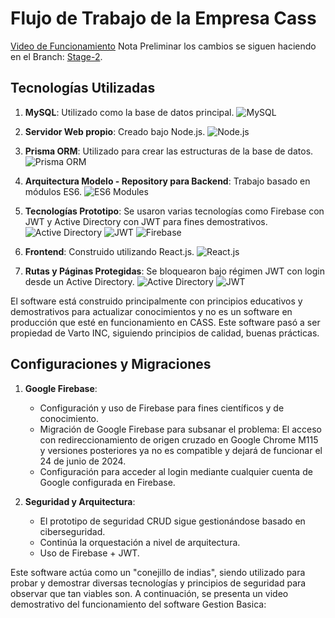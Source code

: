 # Flujo de Trabajo de la Empresa Cass

[Video de Funcionamiento](https://youtu.be/RqV9BkkoMdg)
Nota Preliminar los cambios se siguen haciendo en el Branch: [Stage-2](https://github.com/sloty00/CASS-Workflow-Personal/tree/stage-2).

## Tecnologías Utilizadas

1. **MySQL**: Utilizado como la base de datos principal. ![MySQL](https://img.shields.io/badge/MySQL-4479A1?logo=mysql&logoColor=white)

2. **Servidor Web propio**: Creado bajo Node.js. ![Node.js](https://img.shields.io/badge/Node.js-43853D?logo=node.js&logoColor=white)

3. **Prisma ORM**: Utilizado para crear las estructuras de la base de datos. ![Prisma ORM](https://img.shields.io/badge/Prisma-1B222D?logo=prisma&logoColor=white)

4. **Arquitectura Modelo - Repository para Backend**: Trabajo basado en módulos ES6. ![ES6 Modules](https://img.shields.io/badge/ES6%20Modules-F7DF1E?logo=javascript&logoColor=white)


5. **Tecnologías Prototipo**: Se usaron varias tecnologías como Firebase con JWT y Active Directory con JWT para fines demostrativos. ![Active Directory](https://img.shields.io/badge/Active%20Directory-0052CC?logo=active-directory&logoColor=white) ![JWT](https://img.shields.io/badge/JWT-000000?logo=json-web-tokens) ![Firebase](https://img.shields.io/badge/Firebase-FFCA28?logo=firebase&logoColor=black)


6. **Frontend**: Construido utilizando React.js. ![React.js](https://img.shields.io/badge/React-61DAFB?logo=react&logoColor=white)

7. **Rutas y Páginas Protegidas**: Se bloquearon bajo régimen JWT con login desde un Active Directory. ![Active Directory](https://img.shields.io/badge/Active%20Directory-0052CC?logo=active-directory&logoColor=white) ![JWT](https://img.shields.io/badge/JWT-000000?logo=json-web-tokens)


El software está construido principalmente con principios educativos y demostrativos para actualizar conocimientos y no es un software en producción que esté en funcionamiento en CASS. Este software pasó a ser propiedad de Varto INC, siguiendo principios de calidad, buenas prácticas.

## Configuraciones y Migraciones

1. **Google Firebase**:
   - Configuración y uso de Firebase para fines científicos y de conocimiento.
   - Migración de Google Firebase para subsanar el problema: El acceso con redireccionamiento de origen cruzado en Google Chrome M115 y versiones posteriores ya no es compatible y dejará de funcionar el 24 de junio de 2024.
   - Configuración para acceder al login mediante cualquier cuenta de Google configurada en Firebase.

2. **Seguridad y Arquitectura**:
   - El prototipo de seguridad CRUD sigue gestionándose basado en ciberseguridad.
   - Continúa la orquestación a nivel de arquitectura.
   - Uso de Firebase + JWT.

Este software actúa como un "conejillo de indias", siendo utilizado para probar y demostrar diversas tecnologías y principios de seguridad para observar que tan viables son. A continuación, se presenta un video demostrativo del funcionamiento del software Gestion Basica:
